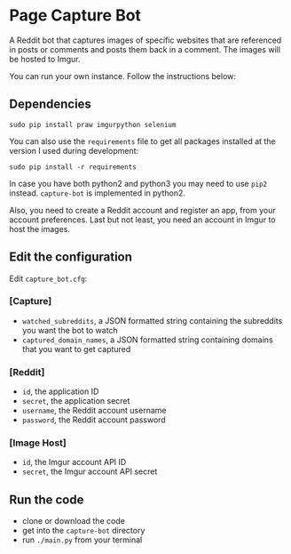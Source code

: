 # Page Capture Bot

A Reddit bot that captures images of specific websites that are referenced in posts or comments and posts them back in a comment.
The images will be hosted to Imgur.

You can run your own instance. Follow the instructions below:

## Dependencies

```
sudo pip install praw imgurpython selenium
```

You can also use the ```requirements``` file to get all packages installed at the version I used during development:

```
sudo pip install -r requirements
```

In case you have both python2 and python3 you may need to use ```pip2``` instead.
```capture-bot``` is implemented in python2.

Also, you need to create a Reddit account and register an app, from your account preferences.
Last but not least, you need an account in Imgur to host the images.

## Edit the configuration

Edit ```capture_bot.cfg```:

### [Capture]
- ```watched_subreddits```, a JSON formatted string containing the subreddits you want the bot to watch
- ```captured_domain_names```, a JSON formatted string containing domains that you want to get captured

### [Reddit]
- ```id```, the application ID
- ```secret```, the application secret
- ```username```, the Reddit account username
- ```password```, the Reddit account password

### [Image Host]
- ```id```, the Imgur account API ID
- ```secret```, the Imgur account API secret

## Run the code

- clone or download the code
- get into the ```capture-bot``` directory
- run ```./main.py``` from your terminal